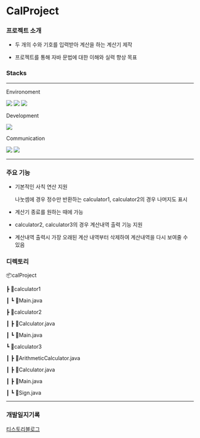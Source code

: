 # CalProject 

### 프로젝트 소개

* 두 개의 수와 기호를 입력받아 계산을 하는 계산기 제작

* 프로젝트를 통해 자바 문법에 대한 이해와 실력 향상 목표

### Stacks
---
Environoment

 <img src="https://img.shields.io/badge/Intellij-000000?style=for-the-badge&logo=IntelliJ IDEA&logoColor=white"> <img src="https://img.shields.io/badge/github-181717?style=for-the-badge&logo=github&logoColor=white"> <img src="https://img.shields.io/badge/git-F05032?style=for-the-badge&logo=git&logoColor=white"> 

Development

<img src="https://img.shields.io/badge/java-007396?style=for-the-badge&logo=java&logoColor=white">

Communication

<img src="https://img.shields.io/badge/slack-4A154B?style=for-the-badge&logo=slack&logoColor=white"> <img src="https://img.shields.io/badge/notion-333333?style=for-the-badge&logo=notion&logoColor=white">

---

### 주요 기능

* 기본적인 사칙 연산 지원 

    나눗셈에 경우 정수만 반환하는 calculator1, calculator2의 경우 나머지도 표시

* 계산기 종료를 원하는 때에 가능

* calculator2, calculator3의 경우 계산내역 출력 기능 지원

* 계산내역 출력시 가장 오래된 계산 내역부터 삭제하여 계산내역을 다시 보여줄 수 있음


### 디렉토리
📦calProject

 ┣ 📂calculator1
 
 ┃ ┗ 📜Main.java
 
 ┣ 📂calculator2
 
 ┃ ┣ 📜Calculator.java
 
 ┃ ┗ 📜Main.java
 
 ┗ 📂calculator3
 
 ┃ ┣ 📜ArithmeticCalculator.java
 
 ┃ ┣ 📜Calculator.java
 
 ┃ ┣ 📜Main.java
 
 ┃ ┗ 📜Sign.java

 ----

 ### 개발일지기록 
 [티스토리블로그](https://rudtjs2.tistory.com/category/%EA%B3%BC%EC%A0%9C)


 
